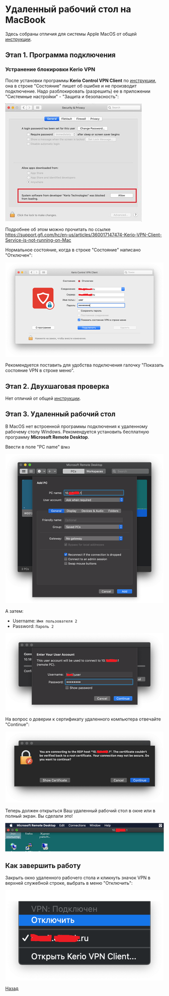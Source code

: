 # Удаленный рабочий стол на MacBook

Здесь собраны отличия для системы Apple MacOS от общей [инструкции][back].

## Этап 1. Программа подключения

### Устранение блокировки Kerio VPN

После установки программы **Kerio Control VPN Client** по [инструкции][download], она в строке "Состояние" пишет об ошибке и не производит подключение. Надо разблокировать (разрешить) ее в приложении "Системные настройки" - "Защита и безопасность":

![pic-unblock]

Подробнее об этом можно прочитать по ссылке <https://support.gfi.com/hc/en-us/articles/360017147474-Kerio-VPN-Client-Service-is-not-running-on-Mac>

Нормальное состояние, когда в строке "Состояние" написано "Отключен":

![pic-connect-mac]

Рекомендуется поставить для удобства подключения галочку "Показать состояние VPN в строке меню".

## Этап 2. Двухшаговая проверка

Нет отличий от общей [инструкции][back].

## Этап 3. Удаленный рабочий стол

В MacOS нет встроенной программы подключения к удаленному рабочему столу Windows. Рекомендуется установить бесплатную программу **Microsoft Remote Desktop**.

Ввести в поле "PC name" `Шлюз`

![pic-rdp-mac]

А затем:

* Username: `Имя пользователя 2`
* Password: `Пароль 2`

![pic-user2-mac]

На вопрос о доверии к сертификату удаленного компьютера отвечайте "Continue":

![pic-pc2-mac]

Теперь должен открыться Ваш удаленный рабочий стол в окне или в полный экран. Вы сделали это!

![pic-desktop-mac]

## Как завершить работу

Закрыть окно удаленного рабочего стола и кликнуть значок VPN в верхней служебной строке, выбрать в меню "Отключить":

![pic-disconnect-mac]

[Назад][back]

[download]: download.md "Скачать"
[back]: index.md "Основная инструкция"

[pic-unblock]: assets/images/KerioVPN_Mac.jpg "Как разблокировать"
[pic-connect-mac]: assets/images/connect-mac.png "Как подключиться"
[pic-rdp-mac]: assets/images/rdp-mac.png "Как добавить новый PC"
[pic-user2-mac]: assets/images/user2-mac.png "Как ввести учетные данные"
[pic-pc2-mac]: assets/images/pc2-mac.png "Как игнорировать предупреждение"
[pic-desktop-mac]: assets/images/desktop-mac.png "Удаленный рабочий стол Windows"
[pic-disconnect-mac]: assets/images/disconnect-mac.png "Меню отключения в VPN"
